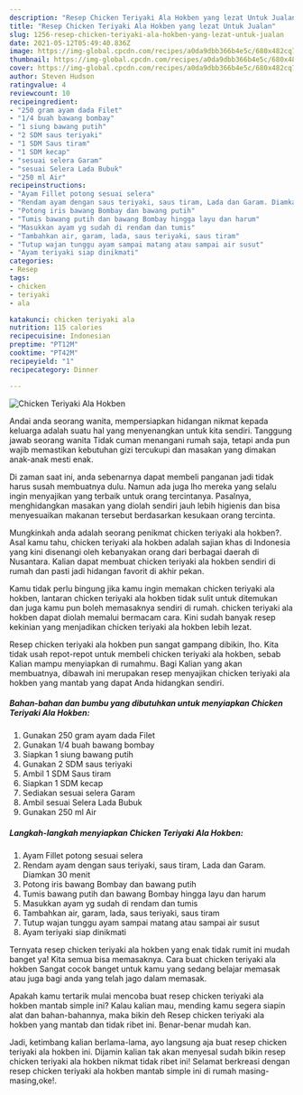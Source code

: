 ```yaml
---
description: "Resep Chicken Teriyaki Ala Hokben yang lezat Untuk Jualan"
title: "Resep Chicken Teriyaki Ala Hokben yang lezat Untuk Jualan"
slug: 1256-resep-chicken-teriyaki-ala-hokben-yang-lezat-untuk-jualan
date: 2021-05-12T05:49:40.836Z
image: https://img-global.cpcdn.com/recipes/a0da9dbb366b4e5c/680x482cq70/chicken-teriyaki-ala-hokben-foto-resep-utama.jpg
thumbnail: https://img-global.cpcdn.com/recipes/a0da9dbb366b4e5c/680x482cq70/chicken-teriyaki-ala-hokben-foto-resep-utama.jpg
cover: https://img-global.cpcdn.com/recipes/a0da9dbb366b4e5c/680x482cq70/chicken-teriyaki-ala-hokben-foto-resep-utama.jpg
author: Steven Hudson
ratingvalue: 4
reviewcount: 10
recipeingredient:
- "250 gram ayam dada Filet"
- "1/4 buah bawang bombay"
- "1 siung bawang putih"
- "2 SDM saus teriyaki"
- "1 SDM Saus tiram"
- "1 SDM kecap"
- "sesuai selera Garam"
- "sesuai Selera Lada Bubuk"
- "250 ml Air"
recipeinstructions:
- "Ayam Fillet potong sesuai selera"
- "Rendam ayam dengan saus teriyaki, saus tiram, Lada dan Garam. Diamkan 30 menit"
- "Potong iris bawang Bombay dan bawang putih"
- "Tumis bawang putih dan bawang Bombay hingga layu dan harum"
- "Masukkan ayam yg sudah di rendam dan tumis"
- "Tambahkan air, garam, lada, saus teriyaki, saus tiram"
- "Tutup wajan tunggu ayam sampai matang atau sampai air susut"
- "Ayam teriyaki siap dinikmati"
categories:
- Resep
tags:
- chicken
- teriyaki
- ala

katakunci: chicken teriyaki ala 
nutrition: 115 calories
recipecuisine: Indonesian
preptime: "PT12M"
cooktime: "PT42M"
recipeyield: "1"
recipecategory: Dinner

---
```



![Chicken Teriyaki Ala Hokben](https://img-global.cpcdn.com/recipes/a0da9dbb366b4e5c/680x482cq70/chicken-teriyaki-ala-hokben-foto-resep-utama.jpg)

Andai anda seorang wanita, mempersiapkan hidangan nikmat kepada keluarga adalah suatu hal yang menyenangkan untuk kita sendiri. Tanggung jawab seorang  wanita Tidak cuman menangani rumah saja, tetapi anda pun wajib memastikan kebutuhan gizi tercukupi dan masakan yang dimakan anak-anak mesti enak.

Di zaman  saat ini, anda sebenarnya dapat membeli panganan jadi tidak harus susah membuatnya dulu. Namun ada juga lho mereka yang selalu ingin menyajikan yang terbaik untuk orang tercintanya. Pasalnya, menghidangkan masakan yang diolah sendiri jauh lebih higienis dan bisa menyesuaikan makanan tersebut berdasarkan kesukaan orang tercinta. 



Mungkinkah anda adalah seorang penikmat chicken teriyaki ala hokben?. Asal kamu tahu, chicken teriyaki ala hokben adalah sajian khas di Indonesia yang kini disenangi oleh kebanyakan orang dari berbagai daerah di Nusantara. Kalian dapat membuat chicken teriyaki ala hokben sendiri di rumah dan pasti jadi hidangan favorit di akhir pekan.

Kamu tidak perlu bingung jika kamu ingin memakan chicken teriyaki ala hokben, lantaran chicken teriyaki ala hokben tidak sulit untuk ditemukan dan juga kamu pun boleh memasaknya sendiri di rumah. chicken teriyaki ala hokben dapat diolah memalui bermacam cara. Kini sudah banyak resep kekinian yang menjadikan chicken teriyaki ala hokben lebih lezat.

Resep chicken teriyaki ala hokben pun sangat gampang dibikin, lho. Kita tidak usah repot-repot untuk membeli chicken teriyaki ala hokben, sebab Kalian mampu menyiapkan di rumahmu. Bagi Kalian yang akan membuatnya, dibawah ini merupakan resep menyajikan chicken teriyaki ala hokben yang mantab yang dapat Anda hidangkan sendiri.

<!--inarticleads1-->

##### Bahan-bahan dan bumbu yang dibutuhkan untuk menyiapkan Chicken Teriyaki Ala Hokben:

1. Gunakan 250 gram ayam dada Filet
1. Gunakan 1/4 buah bawang bombay
1. Siapkan 1 siung bawang putih
1. Gunakan 2 SDM saus teriyaki
1. Ambil 1 SDM Saus tiram
1. Siapkan 1 SDM kecap
1. Sediakan sesuai selera Garam
1. Ambil sesuai Selera Lada Bubuk
1. Gunakan 250 ml Air




<!--inarticleads2-->

##### Langkah-langkah menyiapkan Chicken Teriyaki Ala Hokben:

1. Ayam Fillet potong sesuai selera
1. Rendam ayam dengan saus teriyaki, saus tiram, Lada dan Garam. Diamkan 30 menit
1. Potong iris bawang Bombay dan bawang putih
1. Tumis bawang putih dan bawang Bombay hingga layu dan harum
1. Masukkan ayam yg sudah di rendam dan tumis
1. Tambahkan air, garam, lada, saus teriyaki, saus tiram
1. Tutup wajan tunggu ayam sampai matang atau sampai air susut
1. Ayam teriyaki siap dinikmati




Ternyata resep chicken teriyaki ala hokben yang enak tidak rumit ini mudah banget ya! Kita semua bisa memasaknya. Cara buat chicken teriyaki ala hokben Sangat cocok banget untuk kamu yang sedang belajar memasak atau juga bagi anda yang telah jago dalam memasak.

Apakah kamu tertarik mulai mencoba buat resep chicken teriyaki ala hokben mantab simple ini? Kalau kalian mau, mending kamu segera siapin alat dan bahan-bahannya, maka bikin deh Resep chicken teriyaki ala hokben yang mantab dan tidak ribet ini. Benar-benar mudah kan. 

Jadi, ketimbang kalian berlama-lama, ayo langsung aja buat resep chicken teriyaki ala hokben ini. Dijamin kalian tak akan menyesal sudah bikin resep chicken teriyaki ala hokben nikmat tidak ribet ini! Selamat berkreasi dengan resep chicken teriyaki ala hokben mantab simple ini di rumah masing-masing,oke!.

